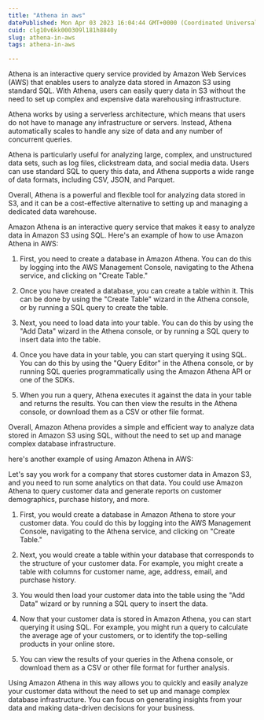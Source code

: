 ```yaml
---
title: "Athena in aws"
datePublished: Mon Apr 03 2023 16:04:44 GMT+0000 (Coordinated Universal Time)
cuid: clg10v6kk000309l181h8840y
slug: athena-in-aws
tags: athena-in-aws

---
```


Athena is an interactive query service provided by Amazon Web Services (AWS) that enables users to analyze data stored in Amazon S3 using standard SQL. With Athena, users can easily query data in S3 without the need to set up complex and expensive data warehousing infrastructure.

Athena works by using a serverless architecture, which means that users do not have to manage any infrastructure or servers. Instead, Athena automatically scales to handle any size of data and any number of concurrent queries.

Athena is particularly useful for analyzing large, complex, and unstructured data sets, such as log files, clickstream data, and social media data. Users can use standard SQL to query this data, and Athena supports a wide range of data formats, including CSV, JSON, and Parquet.

Overall, Athena is a powerful and flexible tool for analyzing data stored in S3, and it can be a cost-effective alternative to setting up and managing a dedicated data warehouse.

Amazon Athena is an interactive query service that makes it easy to analyze data in Amazon S3 using SQL. Here's an example of how to use Amazon Athena in AWS:

1. First, you need to create a database in Amazon Athena. You can do this by logging into the AWS Management Console, navigating to the Athena service, and clicking on "Create Table."
    
2. Once you have created a database, you can create a table within it. This can be done by using the "Create Table" wizard in the Athena console, or by running a SQL query to create the table.
    
3. Next, you need to load data into your table. You can do this by using the "Add Data" wizard in the Athena console, or by running a SQL query to insert data into the table.
    
4. Once you have data in your table, you can start querying it using SQL. You can do this by using the "Query Editor" in the Athena console, or by running SQL queries programmatically using the Amazon Athena API or one of the SDKs.
    
5. When you run a query, Athena executes it against the data in your table and returns the results. You can then view the results in the Athena console, or download them as a CSV or other file format.
    

Overall, Amazon Athena provides a simple and efficient way to analyze data stored in Amazon S3 using SQL, without the need to set up and manage complex database infrastructure.

here's another example of using Amazon Athena in AWS:

Let's say you work for a company that stores customer data in Amazon S3, and you need to run some analytics on that data. You could use Amazon Athena to query customer data and generate reports on customer demographics, purchase history, and more.

1. First, you would create a database in Amazon Athena to store your customer data. You could do this by logging into the AWS Management Console, navigating to the Athena service, and clicking on "Create Table."
    
2. Next, you would create a table within your database that corresponds to the structure of your customer data. For example, you might create a table with columns for customer name, age, address, email, and purchase history.
    
3. You would then load your customer data into the table using the "Add Data" wizard or by running a SQL query to insert the data.
    
4. Now that your customer data is stored in Amazon Athena, you can start querying it using SQL. For example, you might run a query to calculate the average age of your customers, or to identify the top-selling products in your online store.
    
5. You can view the results of your queries in the Athena console, or download them as a CSV or other file format for further analysis.
    

Using Amazon Athena in this way allows you to quickly and easily analyze your customer data without the need to set up and manage complex database infrastructure. You can focus on generating insights from your data and making data-driven decisions for your business.